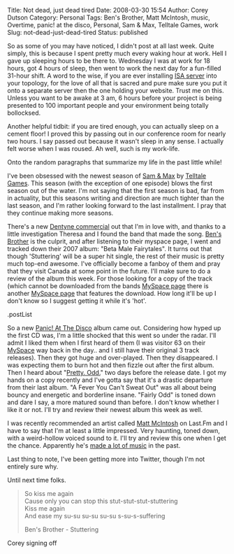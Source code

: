 Title: Not dead, just dead tired
Date: 2008-03-30 15:54
Author: Corey Dutson
Category: Personal
Tags: Ben's Brother, Matt McIntosh, music, Overtime, panic! at the disco, Personal, Sam &amp; Max, Telltale Games, work
Slug: not-dead-just-dead-tired
Status: published

So as some of you may have noticed, I didn't post at all last week.
Quite simply, this is because I spent pretty much every waking hour at
work. Hell I gave up sleeping hours to be there to. Wednesday I was at
work for 18 hours, got 4 hours of sleep, then went to work the next day
for a fun-filled 31-hour shift. A word to the wise, if you are ever
installing [ISA
server](http://www.microsoft.com/isaserver/prodinfo/default.mspx "Microsoft ISA Server 2006")
into your topology, for the love of all that is sacred and pure make
sure you put it onto a separate server then the one holding your
website. Trust me on this. Unless you want to be awake at 3 am, 6 hours
before your project is being presented to 100 important people and your
environment being totally bollocksed.

Another helpful tidbit: if you are tired enough, you can actually sleep
on a cement floor! I proved this by passing out in our conference room
for nearly two hours. I say passed out because it wasn't sleep in any
sense. I actually felt worse when I was roused. Ah well, such is my
work-life.

Onto the random paragraphs that summarize my life in the past little
while!

I've been obsessed with the newest season of [Sam &
Max](http://www.telltalegames.com/samandmax/ "Telltale Games: Sam & Max")
by [Telltale Games](http://www.telltalegames.com/ "Telltale Games").
This season (with the exception of one episode) blows the first season
out of the water. I'm not saying that the first season is bad, far from
in actuality, but this seasons writing and direction are much tighter
than the last season, and I'm rather looking forward to the last
installment. I pray that they continue making more seasons.

There's a new [Dentyne
commercial](http://www.youtube.com/watch?v=wiW4ZMqwvgg "Youtube.com: Dentyne Ice - 'Stuttering'")
out that I'm in love with, and thanks to a little investigation Theresa
and I found the band that made the song. [Ben's
Brother](http://www.bensbrother.com/ "Ben's Brother") is the culprit,
and after listening to their myspace page, I went and tracked down their
2007 album: "Beta Male Fairytales". It turns out that though
'Stuttering' will be a super hit single, the rest of their music is
pretty much top-end awesome. I've officially become a fanboy of them and
pray that they visit Canada at some point in the future. I'll make sure
to do a review of the album this week. For those looking for a copy of
the track (which cannot be downloaded from the bands [MySpace
page](http://www.myspace.com/bensbrothermusic "MySpace: Ben's Brother")
there is another [MySpace
page](http://www.myspace.com/bensbrot "MySpace: Bensbrot") that features
the download. How long it'll be up I don't know so I suggest getting it
while it's 'hot'.

.postList

So a new [Panic! At The
Disco](http://www.panicatthedisco.com/ "Panic! At The Disco") album came
out. Considering how hyped up the first CD was, I'm a little shocked
that this went so under the radar. I'll admit I liked them when I first
heard of them (I was visitor 63 on their
[MySpace](http://www.myspace.com/panicatthedisco "MySpace: Panic! At The Disco")
way back in the day.. and I still have their original 3 track releases).
Then they got huge and over-played. Then they disappeared. I was
expecting them to burn hot and then fizzle out after the first album.
Then I heard about "[Pretty.
Odd.](http://store.fueledbyramen.com/albumview.asp?idproduct=50778 "Panic! At The Disco: Pretty. Odd.")"
two days before the release date. I got my hands on a copy recently and
I've gotta say that it's a drastic departure from their last album. "A
Fever You Can't Sweat Out" was all about being bouncy and energetic and
borderline insane. "Fairly Odd" is toned down and dare I say, a more
matured sound than before. I don't know whether I like it or not. I'll
try and review their newest album this week as well.

I was recently recommended an artist called [Matt
McIntosh](http://www.myspace.com/mmcintoshsk1 "MySpace: Matt McIntosh")
on Last.Fm and I have to say that I'm at least a little impressed. Very
haunting, toned down, with a weird-hollow voiced sound to it. I'll try
and review this one when I get the chance. Apparently he's [made a lot
of
music](http://en.wikipedia.org/wiki/Matt_McIntosh "Wikipedia: Matt McIntosh")
in the past.

Last thing to note, I've been getting more into Twitter, though I'm not
entirely sure why.

Until next time folks.

> So kiss me again  
>  Cause only you can stop this stut-stut-stut-stuttering  
>  Kiss me again  
>  And ease my su-su su-su su-su s-su-s-suffering
>
> Ben's Brother - Stuttering

Corey signing off
